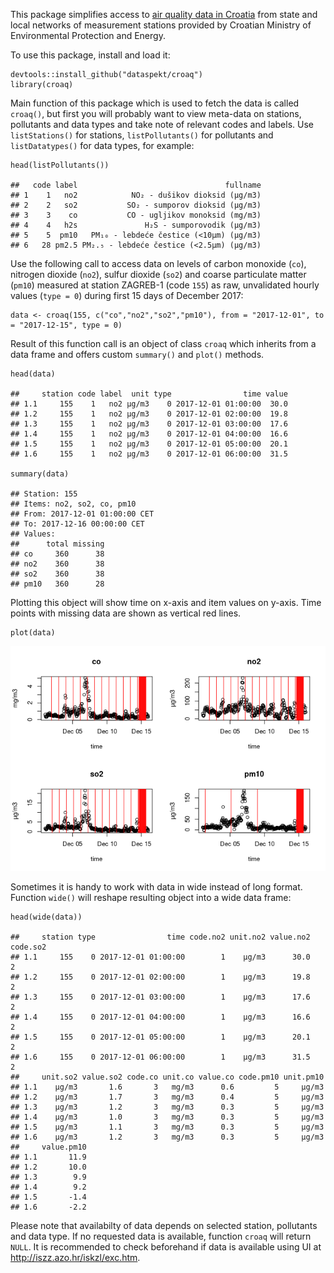 This package simplifies access to [air quality data in
Croatia](http://iszz.azo.hr/iskzl/) from state and local networks of
measurement stations provided by Croatian Ministry of Environmental
Protection and Energy.

To use this package, install and load it:

    devtools::install_github("dataspekt/croaq")
    library(croaq)

Main function of this package which is used to fetch the data is called
`croaq()`, but first you will probably want to view meta-data on
stations, pollutants and data types and take note of relevant codes and
labels. Use `listStations()` for stations, `listPollutants()` for
pollutants and `listDatatypes()` for data types, for example:

    head(listPollutants())

    ##   code label                                 fullname
    ## 1    1   no2            NO₂ - dušikov dioksid (µg/m3)
    ## 2    2   so2           SO₂ - sumporov dioksid (µg/m3)
    ## 3    3    co           CO - ugljikov monoksid (mg/m3)
    ## 4    4   h2s               H₂S - sumporovodik (µg/m3)
    ## 5    5  pm10   PM₁₀ - lebdeće čestice (<10µm) (µg/m3)
    ## 6   28 pm2.5 PM₂.₅ - lebdeće čestice (<2.5µm) (µg/m3)

Use the following call to access data on levels of carbon monoxide
(`co`), nitrogen dioxide (`no2`), sulfur dioxide (`so2`) and coarse
particulate matter (`pm10`) measured at station ZAGREB-1 (code `155`) as
raw, unvalidated hourly values (`type = 0`) during first 15 days of
December 2017:

    data <- croaq(155, c("co","no2","so2","pm10"), from = "2017-12-01", to = "2017-12-15", type = 0)

Result of this function call is an object of class `croaq` which
inherits from a data frame and offers custom `summary()` and `plot()`
methods.

    head(data)

    ##     station code label  unit type                time value
    ## 1.1     155    1   no2 µg/m3    0 2017-12-01 01:00:00  30.0
    ## 1.2     155    1   no2 µg/m3    0 2017-12-01 02:00:00  19.8
    ## 1.3     155    1   no2 µg/m3    0 2017-12-01 03:00:00  17.6
    ## 1.4     155    1   no2 µg/m3    0 2017-12-01 04:00:00  16.6
    ## 1.5     155    1   no2 µg/m3    0 2017-12-01 05:00:00  20.1
    ## 1.6     155    1   no2 µg/m3    0 2017-12-01 06:00:00  31.5

    summary(data)

    ## Station: 155 
    ## Items: no2, so2, co, pm10 
    ## From: 2017-12-01 01:00:00 CET 
    ## To: 2017-12-16 00:00:00 CET 
    ## Values:
    ##      total missing
    ## co     360      38
    ## no2    360      38
    ## so2    360      38
    ## pm10   360      28

Plotting this object will show time on x-axis and item values on y-axis.
Time points with missing data are shown as vertical red lines.

    plot(data)

![Example plot](https://raw.githubusercontent.com/dataspekt/croaq/assets/example_plot.png)

Sometimes it is handy to work with data in wide instead of long format.
Function `wide()` will reshape resulting object into a wide data frame:

    head(wide(data))

    ##     station type                time code.no2 unit.no2 value.no2 code.so2
    ## 1.1     155    0 2017-12-01 01:00:00        1    µg/m3      30.0        2
    ## 1.2     155    0 2017-12-01 02:00:00        1    µg/m3      19.8        2
    ## 1.3     155    0 2017-12-01 03:00:00        1    µg/m3      17.6        2
    ## 1.4     155    0 2017-12-01 04:00:00        1    µg/m3      16.6        2
    ## 1.5     155    0 2017-12-01 05:00:00        1    µg/m3      20.1        2
    ## 1.6     155    0 2017-12-01 06:00:00        1    µg/m3      31.5        2
    ##     unit.so2 value.so2 code.co unit.co value.co code.pm10 unit.pm10
    ## 1.1    µg/m3       1.6       3   mg/m3      0.6         5     µg/m3
    ## 1.2    µg/m3       1.7       3   mg/m3      0.4         5     µg/m3
    ## 1.3    µg/m3       1.2       3   mg/m3      0.3         5     µg/m3
    ## 1.4    µg/m3       1.0       3   mg/m3      0.3         5     µg/m3
    ## 1.5    µg/m3       1.1       3   mg/m3      0.3         5     µg/m3
    ## 1.6    µg/m3       1.2       3   mg/m3      0.3         5     µg/m3
    ##     value.pm10
    ## 1.1       11.9
    ## 1.2       10.0
    ## 1.3        9.9
    ## 1.4        9.2
    ## 1.5       -1.4
    ## 1.6       -2.2

Please note that availabilty of data depends on selected station,
pollutants and data type. If no requested data is available, function
`croaq` will return `NULL`. It is recommended to check beforehand if
data is available using UI at <http://iszz.azo.hr/iskzl/exc.htm>.
